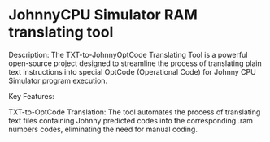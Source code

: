 # JohnnyCPU Simulator RAM translating tool

Description:
The TXT-to-JohnnyOptCode Translating Tool is a powerful open-source project designed to streamline the process of translating plain text instructions into special OptCode (Operational Code) for Johnny CPU Simulator program execution.

Key Features:

TXT-to-OptCode Translation: The tool automates the process of translating text files containing Johnny predicted codes into the corresponding .ram numbers codes, eliminating the need for manual coding.
